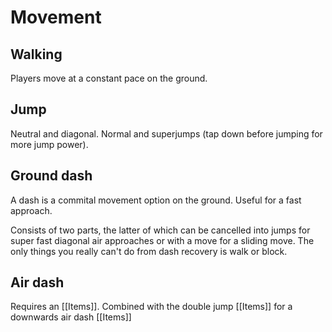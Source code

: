 # Movement
## Walking
Players move at a constant pace on the ground.

## Jump
Neutral and diagonal. Normal and superjumps (tap down before jumping for more jump power).

## Ground dash
A dash is a commital movement option on the ground. Useful for a fast approach.

Consists of two parts, the latter of which can be cancelled into jumps for super fast diagonal air approaches or with a move for a sliding move. The only things you really can't do from dash recovery is walk or block.

## Air dash
Requires an [[Items]]. Combined with the double jump [[Items]] for a downwards air dash [[Items]]
